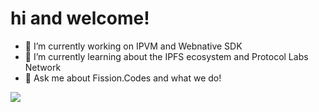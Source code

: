 # hi and welcome!

- 🔭 I’m currently working on IPVM and Webnative SDK
- 🌱 I’m currently learning about the IPFS ecosystem and Protocol Labs Network
- 💬 Ask me about Fission.Codes and what we do!

<a href="https://github.com/bdehaynin/">
  <img align="center" src="https://github-readme-stats.vercel.app/api?username=bdehaynin&show_icons=true&theme=vision-friendly-dark" />
</a>
